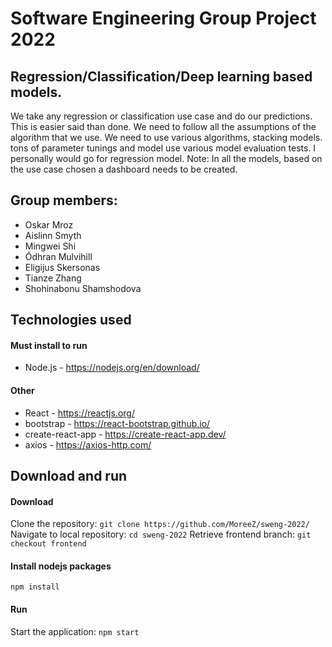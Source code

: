 # Software Engineering Group Project 2022
## Regression/Classification/Deep learning based models.

We take any regression or classification use case and do our predictions. This is easier said than done. We need to follow all the assumptions of the algorithm that we use. We need to use various algorithms, stacking models. tons of parameter tunings and model use various model evaluation tests. I personally would go for regression model. Note: In all the models, based on the use case chosen a dashboard needs to be created.

## Group members:
- Oskar Mroz
- Aislinn Smyth 
- Mingwei Shi
- Ódhran Mulvihill
- Eligijus Skersonas 
- Tianze Zhang
- Shohinabonu Shamshodova 

## Technologies used
#### Must install to run
- Node.js - https://nodejs.org/en/download/
#### Other
- React - https://reactjs.org/
- bootstrap - https://react-bootstrap.github.io/
- create-react-app - https://create-react-app.dev/
- axios - https://axios-http.com/

## Download and run
#### Download
Clone the repository: `git clone https://github.com/MoreeZ/sweng-2022/`
Navigate to local repository: `cd sweng-2022`
Retrieve frontend branch: `git checkout frontend`

#### Install nodejs packages
`npm install`

#### Run
Start the application: `npm start`
